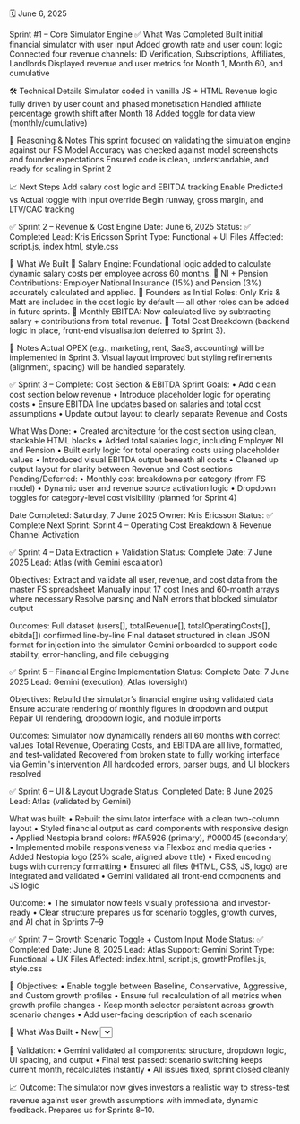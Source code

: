 🗓️ June 6, 2025 

Sprint #1 – Core Simulator Engine
✅ What Was Completed
Built initial financial simulator with user input
Added growth rate and user count logic
Connected four revenue channels: ID Verification, Subscriptions, Affiliates, Landlords
Displayed revenue and user metrics for Month 1, Month 60, and cumulative

🛠️ Technical Details
Simulator coded in vanilla JS + HTML
Revenue logic fully driven by user count and phased monetisation
Handled affiliate percentage growth shift after Month 18
Added toggle for data view (monthly/cumulative)

💭 Reasoning & Notes
This sprint focused on validating the simulation engine against our FS Model
Accuracy was checked against model screenshots and founder expectations
Ensured code is clean, understandable, and ready for scaling in Sprint 2

📈 Next Steps
Add salary cost logic and EBITDA tracking
Enable Predicted vs Actual toggle with input override
Begin runway, gross margin, and LTV/CAC tracking

✅ Sprint 2 – Revenue & Cost Engine
Date: June 6, 2025
Status: ✅ Completed
Lead: Kris Ericsson
Sprint Type: Functional + UI
Files Affected: script.js, index.html, style.css

🔧 What We Built
🧠 Salary Engine: Foundational logic added to calculate dynamic salary costs per employee across 60 months.
💸 NI + Pension Contributions: Employer National Insurance (15%) and Pension (3%) accurately calculated and applied.
💾 Founders as Initial Roles: Only Kris & Matt are included in the cost logic by default — all other roles can be added in future sprints.
🧾 Monthly EBITDA: Now calculated live by subtracting salary + contributions from total revenue.
🧮 Total Cost Breakdown (backend logic in place, front-end visualisation deferred to Sprint 3).

🧪 Notes
Actual OPEX (e.g., marketing, rent, SaaS, accounting) will be implemented in Sprint 3.
Visual layout improved but styling refinements (alignment, spacing) will be handled separately.

✅ Sprint 3 – Complete: Cost Section & EBITDA
Sprint Goals: • Add clean cost section below revenue • Introduce placeholder logic for operating costs • Ensure EBITDA line updates based on salaries and total cost assumptions • Update output layout to clearly separate Revenue and Costs

What Was Done: • Created architecture for the cost section using clean, stackable HTML blocks • Added total salaries logic, including Employer NI and Pension • Built early logic for total operating costs using placeholder values • Introduced visual EBITDA output beneath all costs • Cleaned up output layout for clarity between Revenue and Cost sections
Pending/Deferred: • Monthly cost breakdowns per category (from FS model) • Dynamic user and revenue source activation logic • Dropdown toggles for category-level cost visibility (planned for Sprint 4)

Date Completed: Saturday, 7 June 2025
Owner: Kris Ericsson
Status: ✅ Complete
Next Sprint: Sprint 4 – Operating Cost Breakdown & Revenue Channel Activation

✅ Sprint 4 – Data Extraction + Validation
Status: Complete
Date: 7 June 2025
Lead: Atlas (with Gemini escalation)

Objectives:
Extract and validate all user, revenue, and cost data from the master FS spreadsheet
Manually input 17 cost lines and 60-month arrays where necessary
Resolve parsing and NaN errors that blocked simulator output

Outcomes:
Full dataset (users[], totalRevenue[], totalOperatingCosts[], ebitda[]) confirmed line-by-line
Final dataset structured in clean JSON format for injection into the simulator
Gemini onboarded to support code stability, error-handling, and file debugging

✅ Sprint 5 – Financial Engine Implementation
Status: Complete
Date: 7 June 2025
Lead: Gemini (execution), Atlas (oversight)

Objectives:
Rebuild the simulator’s financial engine using validated data
Ensure accurate rendering of monthly figures in dropdown and output
Repair UI rendering, dropdown logic, and module imports

Outcomes:
Simulator now dynamically renders all 60 months with correct values
Total Revenue, Operating Costs, and EBITDA are all live, formatted, and test-validated
Recovered from broken state to fully working interface via Gemini's intervention
All hardcoded errors, parser bugs, and UI blockers resolved

✅ Sprint 6 – UI & Layout Upgrade
Status: Completed
Date: 8 June 2025
Lead: Atlas (validated by Gemini)

What was built:
• Rebuilt the simulator interface with a clean two-column layout
• Styled financial output as card components with responsive design
• Applied Nestopia brand colors: #FA5926 (primary), #000045 (secondary)
• Implemented mobile responsiveness via Flexbox and media queries
• Added Nestopia logo (25% scale, aligned above title)
• Fixed encoding bugs with currency formatting
• Ensured all files (HTML, CSS, JS, logo) are integrated and validated
• Gemini validated all front-end components and JS logic

Outcome:
• The simulator now feels visually professional and investor-ready
• Clear structure prepares us for scenario toggles, growth curves, and AI chat in Sprints 7–9

✅ Sprint 7 – Growth Scenario Toggle + Custom Input Mode
Status: ✅ Completed
Date: June 8, 2025
Lead: Atlas
Support: Gemini
Sprint Type: Functional + UX
Files Affected: index.html, script.js, growthProfiles.js, style.css

🎯 Objectives:
• Enable toggle between Baseline, Conservative, Aggressive, and Custom growth profiles
• Ensure full recalculation of all metrics when growth profile changes
• Keep month selector persistent across growth scenario changes
• Add user-facing description of each scenario

🔧 What Was Built
• New <select> toggle for Growth Scenario with four options
• GrowthProfiles.js created and validated with 60-month arrays for each scenario
• Injection logic connects growth profile to revenue calculations
• Custom growth mode placeholder added
• Persistent month selection logic implemented
• Added visual explanation text below selector with spacing and bold styling
• Adjusted layout spacing for visual clarity
• Center alignment fix for title and logo

🧪 Validation:
• Gemini validated all components: structure, dropdown logic, UI spacing, and output
• Final test passed: scenario switching keeps current month, recalculates instantly
• All issues fixed, sprint closed cleanly

📈 Outcome:
The simulator now gives investors a realistic way to stress-test revenue against user growth assumptions with immediate, dynamic feedback. Prepares us for Sprints 8–10.

